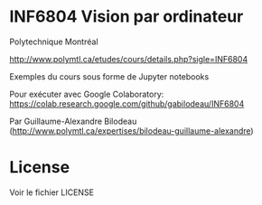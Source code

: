 # INF6804 Vision par ordinateur

Polytechnique Montréal

http://www.polymtl.ca/etudes/cours/details.php?sigle=INF6804

Exemples du cours sous forme de Jupyter notebooks

Pour exécuter avec Google Colaboratory: https://colab.research.google.com/github/gabilodeau/INF6804

Par Guillaume-Alexandre Bilodeau (http://www.polymtl.ca/expertises/bilodeau-guillaume-alexandre)

# License
Voir le fichier LICENSE
